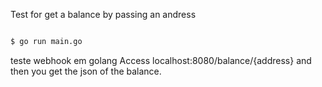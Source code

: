 Test for get a balance by passing an andress

```sh

$ go run main.go

```
teste webhook em golang
Access localhost:8080/balance/{address} and then you get the json of the balance.